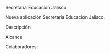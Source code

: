 Secretaría Educación Jalisco 

Nueva  aplicación Secretaría Educación Jalisco.

Descripción

Alcance


Colaboradores:
